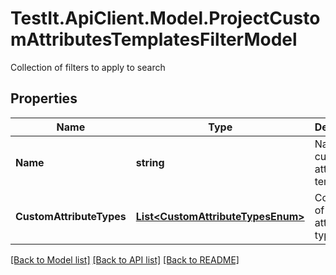 # TestIt.ApiClient.Model.ProjectCustomAttributesTemplatesFilterModel
Collection of filters to apply to search

## Properties

Name | Type | Description | Notes
------------ | ------------- | ------------- | -------------
**Name** | **string** | Name of custom attribute template | [optional] 
**CustomAttributeTypes** | [**List&lt;CustomAttributeTypesEnum&gt;**](CustomAttributeTypesEnum.md) | Collection of custom attributes types | [optional] 

[[Back to Model list]](../README.md#documentation-for-models) [[Back to API list]](../README.md#documentation-for-api-endpoints) [[Back to README]](../README.md)

